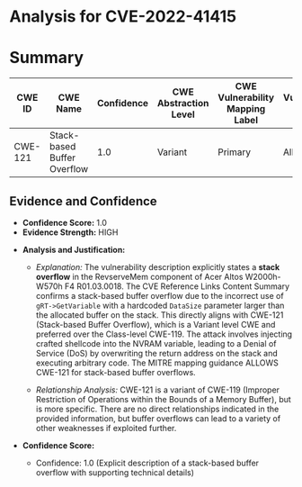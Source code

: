 # Analysis for CVE-2022-41415

# Summary
| CWE ID | CWE Name | Confidence | CWE Abstraction Level | CWE Vulnerability Mapping Label | CWE-Vulnerability Mapping Notes |
|---|---|---|---|---|---|
| CWE-121 | Stack-based Buffer Overflow | 1.0 | Variant | Primary | Allowed |

## Evidence and Confidence

*   **Confidence Score:** 1.0
*   **Evidence Strength:** HIGH

- **Analysis and Justification:**  
  - *Explanation:* The vulnerability description explicitly states a **stack overflow** in the RevserveMem component of Acer Altos W2000h-W570h F4 R01.03.0018. The CVE Reference Links Content Summary confirms a stack-based buffer overflow due to the incorrect use of `gRT->GetVariable` with a hardcoded `DataSize` parameter larger than the allocated buffer on the stack. This directly aligns with CWE-121 (Stack-based Buffer Overflow), which is a Variant level CWE and preferred over the Class-level CWE-119. The attack involves injecting crafted shellcode into the NVRAM variable, leading to a Denial of Service (DoS) by overwriting the return address on the stack and executing arbitrary code. The MITRE mapping guidance ALLOWS CWE-121 for stack-based buffer overflows.

  - *Relationship Analysis:* CWE-121 is a variant of CWE-119 (Improper Restriction of Operations within the Bounds of a Memory Buffer), but is more specific. There are no direct relationships indicated in the provided information, but buffer overflows can lead to a variety of other weaknesses if exploited further.

- **Confidence Score:**  
  - Confidence: 1.0 (Explicit description of a stack-based buffer overflow with supporting technical details)